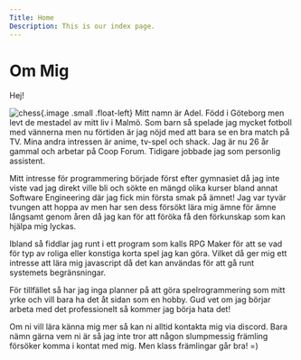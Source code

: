 ```yaml
---
Title: Home
Description: This is our index page.
---
```


Om Mig
==========================

Hej!

![chess](%assets_url%/img/chess.jpg){.image .small .float-left}
Mitt namn är Adel. Född i Göteborg men levt de mestadel av mitt liv i Malmö. Som barn så spelade jag mycket fotboll
med vännerna men nu förtiden är jag nöjd med att bara se en bra match på TV. Mina andra intressen är anime, tv-spel
och shack. Jag är nu 26 år gammal och arbetar på Coop Forum. Tidigare jobbade jag som personlig assistent.

Mitt intresse för programmering började först efter gymnasiet då jag inte viste vad jag direkt ville bli och sökte
en mängd olika kurser bland annat Software Engineering där jag fick min första smak på ämnet! Jag var tyvär tvungen
att hoppa av men har sen dess försökt lära mig ämne för ämne långsamt genom åren då jag kan för att föröka få den
förkunskap som kan hjälpa mig lyckas.

Ibland så fiddlar jag runt i ett program som kalls RPG Maker för att se vad för typ av roliga eller konstiga
korta spel jag kan göra. Vilket då ger mig ett intresse att lära mig javascript då det kan användas för att gå runt
systemets begränsningar.

För tillfället så har jag inga planner på att göra spelrogrammering som mitt yrke och vill bara ha det åt sidan
som en hobby. Gud vet om jag börjar arbeta med det professionelt så kommer jag börja hata det!

Om ni vill lära känna mig mer så kan ni alltid kontakta mig via discord. Bara nämn gärna vem ni är så jag
inte tror att någon slumpmessig främling försöker komma i kontat med mig. Men klass främlingar går bra! =)
